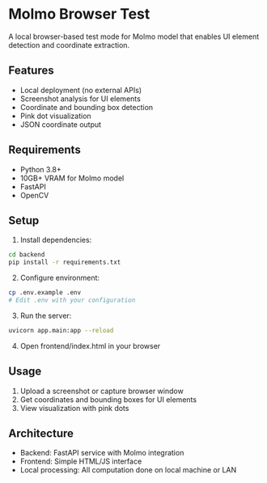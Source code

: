 # Molmo Browser Test

A local browser-based test mode for Molmo model that enables UI element detection and coordinate extraction.

## Features

- Local deployment (no external APIs)
- Screenshot analysis for UI elements
- Coordinate and bounding box detection
- Pink dot visualization
- JSON coordinate output

## Requirements

- Python 3.8+
- 10GB+ VRAM for Molmo model
- FastAPI
- OpenCV

## Setup

1. Install dependencies:
```bash
cd backend
pip install -r requirements.txt
```

2. Configure environment:
```bash
cp .env.example .env
# Edit .env with your configuration
```

3. Run the server:
```bash
uvicorn app.main:app --reload
```

4. Open frontend/index.html in your browser

## Usage

1. Upload a screenshot or capture browser window
2. Get coordinates and bounding boxes for UI elements
3. View visualization with pink dots

## Architecture

- Backend: FastAPI service with Molmo integration
- Frontend: Simple HTML/JS interface
- Local processing: All computation done on local machine or LAN
